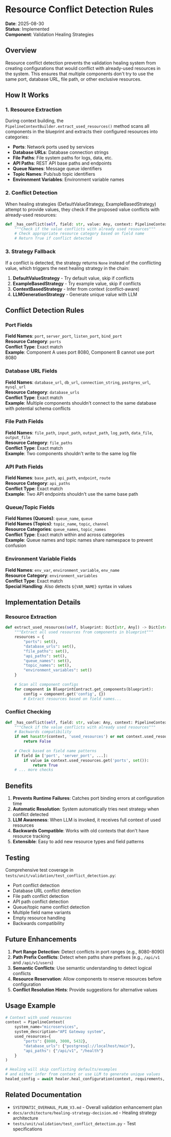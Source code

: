 # Resource Conflict Detection Rules

**Date**: 2025-08-30  
**Status**: Implemented  
**Component**: Validation Healing Strategies

## Overview

Resource conflict detection prevents the validation healing system from creating configurations that would conflict with already-used resources in the system. This ensures that multiple components don't try to use the same port, database URL, file path, or other exclusive resources.

## How It Works

### 1. Resource Extraction
During context building, the `PipelineContextBuilder.extract_used_resources()` method scans all components in the blueprint and extracts their configured resources into categories:

- **Ports**: Network ports used by services
- **Database URLs**: Database connection strings
- **File Paths**: File system paths for logs, data, etc.
- **API Paths**: REST API base paths and endpoints
- **Queue Names**: Message queue identifiers
- **Topic Names**: Pub/sub topic identifiers
- **Environment Variables**: Environment variable names

### 2. Conflict Detection
When healing strategies (DefaultValueStrategy, ExampleBasedStrategy) attempt to provide values, they check if the proposed value conflicts with already-used resources:

```python
def _has_conflict(self, field: str, value: Any, context: PipelineContext) -> bool:
    """Check if the value conflicts with already used resources"""
    # Check appropriate resource category based on field name
    # Return True if conflict detected
```

### 3. Strategy Fallback
If a conflict is detected, the strategy returns `None` instead of the conflicting value, which triggers the next healing strategy in the chain:

1. **DefaultValueStrategy** - Try default value, skip if conflicts
2. **ExampleBasedStrategy** - Try example value, skip if conflicts  
3. **ContextBasedStrategy** - Infer from context (conflict-aware)
4. **LLMGenerationStrategy** - Generate unique value with LLM

## Conflict Detection Rules

### Port Fields
**Field Names**: `port`, `server_port`, `listen_port`, `bind_port`  
**Resource Category**: `ports`  
**Conflict Type**: Exact match  
**Example**: Component A uses port 8080, Component B cannot use port 8080

### Database URL Fields
**Field Names**: `database_url`, `db_url`, `connection_string`, `postgres_url`, `mysql_url`  
**Resource Category**: `database_urls`  
**Conflict Type**: Exact match  
**Example**: Multiple components shouldn't connect to the same database with potential schema conflicts

### File Path Fields
**Field Names**: `file_path`, `input_path`, `output_path`, `log_path`, `data_file`, `output_file`  
**Resource Category**: `file_paths`  
**Conflict Type**: Exact match  
**Example**: Two components shouldn't write to the same log file

### API Path Fields
**Field Names**: `base_path`, `api_path`, `endpoint`, `route`  
**Resource Category**: `api_paths`  
**Conflict Type**: Exact match  
**Example**: Two API endpoints shouldn't use the same base path

### Queue/Topic Fields
**Field Names (Queues)**: `queue_name`, `queue`  
**Field Names (Topics)**: `topic_name`, `topic`, `channel`  
**Resource Categories**: `queue_names`, `topic_names`  
**Conflict Type**: Exact match within and across categories  
**Example**: Queue names and topic names share namespace to prevent confusion

### Environment Variable Fields
**Field Names**: `env_var`, `environment_variable`, `env_name`  
**Resource Category**: `environment_variables`  
**Conflict Type**: Exact match  
**Special Handling**: Also detects `${VAR_NAME}` syntax in values

## Implementation Details

### Resource Extraction
```python
def extract_used_resources(self, blueprint: Dict[str, Any]) -> Dict[str, set]:
    """Extract all used resources from components in blueprint"""
    resources = {
        "ports": set(),
        "database_urls": set(),
        "file_paths": set(),
        "api_paths": set(),
        "queue_names": set(),
        "topic_names": set(),
        "environment_variables": set()
    }
    
    # Scan all component configs
    for component in BlueprintContract.get_components(blueprint):
        config = component.get('config', {})
        # Extract resources based on field names...
```

### Conflict Checking
```python
def _has_conflict(self, field: str, value: Any, context: PipelineContext) -> bool:
    """Check if the value conflicts with already used resources"""
    # Backwards compatibility
    if not hasattr(context, 'used_resources') or not context.used_resources:
        return False
    
    # Check based on field name patterns
    if field in ['port', 'server_port', ...]:
        if value in context.used_resources.get('ports', set()):
            return True
    # ... more checks
```

## Benefits

1. **Prevents Runtime Failures**: Catches port binding errors at configuration time
2. **Automatic Resolution**: System automatically tries next strategy when conflict detected
3. **LLM Awareness**: When LLM is invoked, it receives full context of used resources
4. **Backwards Compatible**: Works with old contexts that don't have resource tracking
5. **Extensible**: Easy to add new resource types and field patterns

## Testing

Comprehensive test coverage in `tests/unit/validation/test_conflict_detection.py`:

- Port conflict detection
- Database URL conflict detection  
- File path conflict detection
- API path conflict detection
- Queue/topic name conflict detection
- Multiple field name variants
- Empty resource handling
- Backwards compatibility

## Future Enhancements

1. **Port Range Detection**: Detect conflicts in port ranges (e.g., 8080-8090)
2. **Path Prefix Conflicts**: Detect when paths share prefixes (e.g., `/api/v1` and `/api/v1/users`)
3. **Semantic Conflicts**: Use semantic understanding to detect logical conflicts
4. **Resource Reservation**: Allow components to reserve resources before configuration
5. **Conflict Resolution Hints**: Provide suggestions for alternative values

## Usage Example

```python
# Context with used resources
context = PipelineContext(
    system_name="microservices",
    system_description="API Gateway system",
    used_resources={
        "ports": {8080, 3000, 5432},
        "database_urls": {"postgresql://localhost/main"},
        "api_paths": {"/api/v1", "/health"}
    }
)

# Healing will skip conflicting defaults/examples
# and either infer from context or use LLM to generate unique values
healed_config = await healer.heal_configuration(context, requirements, errors)
```

## Related Documentation

- `SYSTEMATIC_OVERHAUL_PLAN_V3.md` - Overall validation enhancement plan
- `docs/architecture/healing-strategy-decision.md` - Healing strategy architecture
- `tests/unit/validation/test_conflict_detection.py` - Test specifications